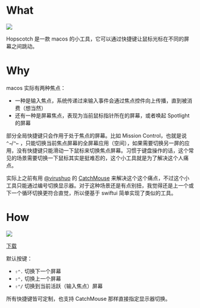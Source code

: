 # What

![](doc/screen_jumper_logo.png)

Hopscotch 是一款 macos 的小工具，它可以通过快捷键让鼠标光标在不同的屏幕之间跳动。

# Why

macos 实际有两种焦点：

- 一种是输入焦点，系统传递过来输入事件会通过焦点控件向上传播，直到被消费（想当然）
- 还有一种是屏幕焦点，表现为当前鼠标指针所在的屏幕，或者唤起 Spotlight 的屏幕

部分全局快捷键只会作用于处于焦点的屏幕。比如 Mission Control，也就是说 `^→`/`^←` ，只能切换当前焦点屏幕的全屏幕应用（空间），如果需要切换另一屏的应用，没有快捷键只能滑动一下鼠标来切换焦点屏幕。习惯于键盘操作的话，这个常见的场景需要切换一下鼠标其实是挺难忍的，这个小工具就是为了解决这个人痛点。

实际上之前有用 [@virushuo](https://twitter.com/virushuo) 的 [CatchMouse](http://blog.xiqiao.info/2011/06/12/catchmouse-icon%E5%8F%8Aweb-%E8%AE%BE%E8%AE%A1/) 来解决这个这个痛点，不过这个小工具只能通过编号切换显示器。对于这种场景还是有点别扭，我觉得还是上一个或下一个循环切换更符合直觉，所以便基于 swiftui 简单实现了类似的工具。

# How

![](doc/screen_jumper_intro.gif)

[下载](https://github.com/douo/hopscotch/releases/)

默认按键：

- `⇧⌃.` 切换下一个屏幕
- `⇧⌃,` 切换上一个屏幕
- `⇧⌃/` 切换到当前活跃（输入焦点）屏幕

所有快捷键皆可定制，也支持 CatchMouse 那样直接指定显示器切换。
